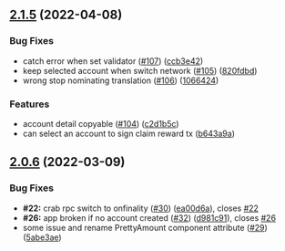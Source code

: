 ## [2.1.5](https://github.com/darwinia-network/apps/compare/v2.1.4...v2.1.5) (2022-04-08)

### Bug Fixes

- catch error when set validator ([#107](https://github.com/darwinia-network/apps/issues/107)) ([ccb3e42](https://github.com/darwinia-network/apps/commit/ccb3e423aca8049f4b81910f49f9e5b2723d387b))
- keep selected account when switch network ([#105](https://github.com/darwinia-network/apps/issues/105)) ([820fdbd](https://github.com/darwinia-network/apps/commit/820fdbd288d7e0e2f8a11e6356c141a4f6ebc39c))
- wrong stop nominating translation ([#106](https://github.com/darwinia-network/apps/issues/106)) ([1066424](https://github.com/darwinia-network/apps/commit/106642419a28065e1b495bc81a2057a32d7a448d))

### Features

- account detail copyable ([#104](https://github.com/darwinia-network/apps/issues/104)) ([c2d1b5c](https://github.com/darwinia-network/apps/commit/c2d1b5c3533930604e1e8e3d9799fcf6f690e21d))
- can select an account to sign claim reward tx ([b643a9a](https://github.com/darwinia-network/apps/commit/b643a9ab6acbe344364e2533bb91c8ebadd60a23))

## [2.0.6](https://github.com/darwinia-network/apps/compare/v2.0.5...v2.0.6) (2022-03-09)

### Bug Fixes

- **#22:** crab rpc switch to onfinality ([#30](https://github.com/darwinia-network/apps/issues/30)) ([ea00d6a](https://github.com/darwinia-network/apps/commit/ea00d6a2dd326b1c43b4bdb5ec359729b635c2b3)), closes [#22](https://github.com/darwinia-network/apps/issues/22)
- **#26:** app broken if no account created ([#32](https://github.com/darwinia-network/apps/issues/32)) ([d981c91](https://github.com/darwinia-network/apps/commit/d981c91005a8798387048c2c54e00dc3370ca30c)), closes [#26](https://github.com/darwinia-network/apps/issues/26)
- some issue and rename PrettyAmount component attribute ([#29](https://github.com/darwinia-network/apps/issues/29)) ([5abe3ae](https://github.com/darwinia-network/apps/commit/5abe3aee8fe3527575b0252d0b1dc6f8df5f92ef))
